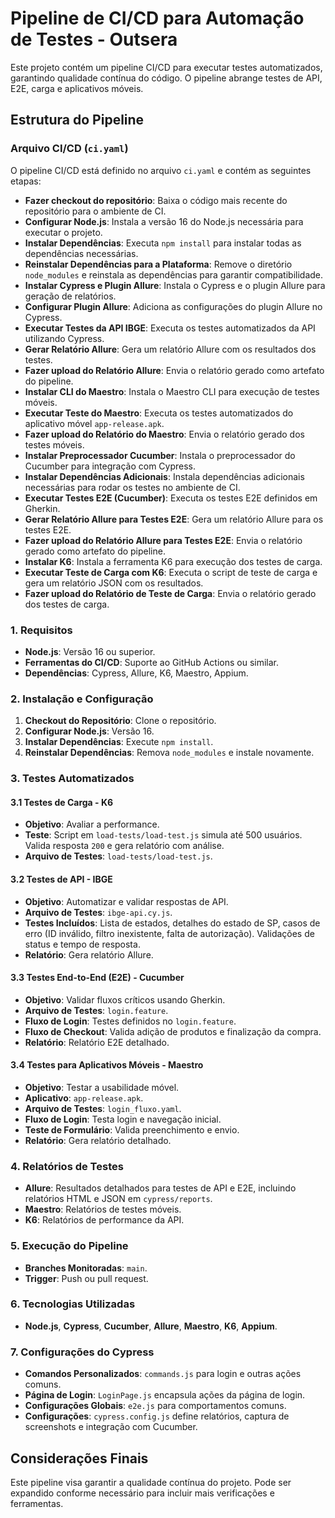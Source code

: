# Pipeline de CI/CD para Automação de Testes - Outsera

Este projeto contém um pipeline CI/CD para executar testes automatizados, garantindo qualidade contínua do código. O pipeline abrange testes de API, E2E, carga e aplicativos móveis.

## Estrutura do Pipeline

### Arquivo CI/CD (`ci.yaml`)

O pipeline CI/CD está definido no arquivo `ci.yaml` e contém as seguintes etapas:

- **Fazer checkout do repositório**: Baixa o código mais recente do repositório para o ambiente de CI.
- **Configurar Node.js**: Instala a versão 16 do Node.js necessária para executar o projeto.
- **Instalar Dependências**: Executa `npm install` para instalar todas as dependências necessárias.
- **Reinstalar Dependências para a Plataforma**: Remove o diretório `node_modules` e reinstala as dependências para garantir compatibilidade.
- **Instalar Cypress e Plugin Allure**: Instala o Cypress e o plugin Allure para geração de relatórios.
- **Configurar Plugin Allure**: Adiciona as configurações do plugin Allure no Cypress.
- **Executar Testes da API IBGE**: Executa os testes automatizados da API utilizando Cypress.
- **Gerar Relatório Allure**: Gera um relatório Allure com os resultados dos testes.
- **Fazer upload do Relatório Allure**: Envia o relatório gerado como artefato do pipeline.
- **Instalar CLI do Maestro**: Instala o Maestro CLI para execução de testes móveis.
- **Executar Teste do Maestro**: Executa os testes automatizados do aplicativo móvel `app-release.apk`.
- **Fazer upload do Relatório do Maestro**: Envia o relatório gerado dos testes móveis.
- **Instalar Preprocessador Cucumber**: Instala o preprocessador do Cucumber para integração com Cypress.
- **Instalar Dependências Adicionais**: Instala dependências adicionais necessárias para rodar os testes no ambiente de CI.
- **Executar Testes E2E (Cucumber)**: Executa os testes E2E definidos em Gherkin.
- **Gerar Relatório Allure para Testes E2E**: Gera um relatório Allure para os testes E2E.
- **Fazer upload do Relatório Allure para Testes E2E**: Envia o relatório gerado como artefato do pipeline.
- **Instalar K6**: Instala a ferramenta K6 para execução dos testes de carga.
- **Executar Teste de Carga com K6**: Executa o script de teste de carga e gera um relatório JSON com os resultados.
- **Fazer upload do Relatório de Teste de Carga**: Envia o relatório gerado dos testes de carga.

### 1. Requisitos
- **Node.js**: Versão 16 ou superior.
- **Ferramentas do CI/CD**: Suporte ao GitHub Actions ou similar.
- **Dependências**: Cypress, Allure, K6, Maestro, Appium.

### 2. Instalação e Configuração

1. **Checkout do Repositório**: Clone o repositório.
2. **Configurar Node.js**: Versão 16.
3. **Instalar Dependências**: Execute `npm install`.
4. **Reinstalar Dependências**: Remova `node_modules` e instale novamente.

### 3. Testes Automatizados

#### 3.1 Testes de Carga - K6
- **Objetivo**: Avaliar a performance.
- **Teste**: Script em `load-tests/load-test.js` simula até 500 usuários. Valida resposta `200` e gera relatório com análise.
- **Arquivo de Testes**: `load-tests/load-test.js`.

#### 3.2 Testes de API - IBGE
- **Objetivo**: Automatizar e validar respostas de API.
- **Arquivo de Testes**: `ibge-api.cy.js`.
- **Testes Incluídos**: Lista de estados, detalhes do estado de SP, casos de erro (ID inválido, filtro inexistente, falta de autorização). Validações de status e tempo de resposta.
- **Relatório**: Gera relatório Allure.

#### 3.3 Testes End-to-End (E2E) - Cucumber
- **Objetivo**: Validar fluxos críticos usando Gherkin.
- **Arquivo de Testes**: `login.feature`.
- **Fluxo de Login**: Testes definidos no `login.feature`.
- **Fluxo de Checkout**: Valida adição de produtos e finalização da compra.
- **Relatório**: Relatório E2E detalhado.

#### 3.4 Testes para Aplicativos Móveis - Maestro
- **Objetivo**: Testar a usabilidade móvel.
- **Aplicativo**: `app-release.apk`.
- **Arquivo de Testes**: `login_fluxo.yaml`.
- **Fluxo de Login**: Testa login e navegação inicial.
- **Teste de Formulário**: Valida preenchimento e envio.
- **Relatório**: Gera relatório detalhado.

### 4. Relatórios de Testes
- **Allure**: Resultados detalhados para testes de API e E2E, incluindo relatórios HTML e JSON em `cypress/reports`.
- **Maestro**: Relatórios de testes móveis.
- **K6**: Relatórios de performance da API.

### 5. Execução do Pipeline
- **Branches Monitoradas**: `main`.
- **Trigger**: Push ou pull request.

### 6. Tecnologias Utilizadas
- **Node.js**, **Cypress**, **Cucumber**, **Allure**, **Maestro**, **K6**, **Appium**.

### 7. Configurações do Cypress
- **Comandos Personalizados**: `commands.js` para login e outras ações comuns.
- **Página de Login**: `LoginPage.js` encapsula ações da página de login.
- **Configurações Globais**: `e2e.js` para comportamentos comuns.
- **Configurações**: `cypress.config.js` define relatórios, captura de screenshots e integração com Cucumber.

## Considerações Finais
Este pipeline visa garantir a qualidade contínua do projeto. Pode ser expandido conforme necessário para incluir mais verificações e ferramentas.

